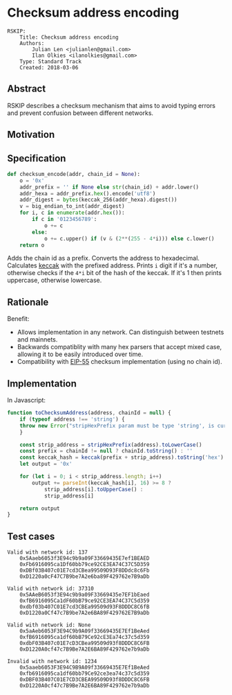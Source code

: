 # Checksum address encoding
```
RSKIP:
	Title: Checksum address encoding
	Authors:
		Julian Len <julianlen@gmail.com>
		Ilan Olkies <ilanolkies@gmail.com>
	Type: Standard Track
	Created: 2018-03-06
```
## Abstract

RSKIP describes a checksum mechanism that aims to avoid typing errors and prevent confusion between different networks.

## Motivation


## Specification
```python
def checksum_encode(addr, chain_id = None):
    o = '0x'
    addr_prefix = '' if None else str(chain_id) + addr.lower()
    addr_hexa = addr_prefix.hex().encode('utf8')
    addr_digest = bytes(keccak_256(addr_hexa).digest())
    v = big_endian_to_int(addr_digest)
    for i, c in enumerate(addr.hex()):
        if c in '0123456789':
            o += c
        else:
            o += c.upper() if (v & (2**(255 - 4*i))) else c.lower()
    return o
 ```
Adds the chain id as a prefix. Converts the address to hexadecimal. Calculates [keccak](https://csrc.nist.gov/csrc/media/publications/fips/202/final/documents/fips_202_draft.pdf) with the prefixed address. Prints `i` digit if it's a number, otherwise checks if the `4*i` bit of the hash of the keccak. If it's 1 then prints uppercase, otherwise lowercase.

## Rationale
 
Benefit:
- Allows implementation in any network. Can distinguish between testnets and mainnets.
- Backwards compatiblity with many hex parsers that accept mixed case, allowing it to be easily introduced over time.
- Compatibility with [EIP-55](https://github.com/ethereum/EIPs/blob/master/EIPS/eip-55.md) checksum implementation (using no chain id).
 
## Implementation
In Javascript:
```javascript
function toChecksumAddress(address, chainId = null) {
    if (typeof address !== 'string') {
    throw new Error("stripHexPrefix param must be type 'string', is currently type " + (typeof address) + ".");
    }

    const strip_address = stripHexPrefix(address).toLowerCase()
    const prefix = chainId != null ? chainId.toString() : ''
    const keccak_hash = keccak(prefix + strip_address).toString('hex')
    let output = '0x'

    for (let i = 0; i < strip_address.length; i++)
        output += parseInt(keccak_hash[i], 16) >= 8 ?
            strip_address[i].toUpperCase() :
            strip_address[i]

    return output
}
```

## Test cases

```
Valid with network id: 137
    0x5Aaeb6053f3E94c9b9a09F33669435E7ef1BEAED
    0xFb6916095ca1Df60bb79ce92CE3EA74C37C5D359
    0xDBf03B407c01E7cd3CBea99509D93F8DDdc8c6Fb
    0xD1220a0cF47C7B9be7A2e6ba89F429762e7B9aDb

Valid with network id: 37310
    0x5AAeB6053f3E94c9b9a09F33669435e7EF1bEaed
    0xfB6916095Ca1dF60bB79ce92CE3EA74C37C5d359
    0xdbf03b407C01E7cd3CBEa99509d93F8DDDC8C6fB
    0xD1220a0Cf47c7B9be7A2e6BA89F429762E7B9aDb

Valid with network id: None
    0x5aAeb6053F3E94C9b9A09f33669435E7Ef1BeAed
    0xfB6916095ca1df60bB79Ce92cE3Ea74c37c5d359
    0xdbF03B407c01E7cD3CBea99509d93f8DDDC8C6FB
    0xD1220A0cf47c7B9Be7A2E6BA89F429762e7b9aDb

Invalid with network id: 1234
    0x5aaeb6053F3E94C9B9A09f33669435E7Ef1BeAed
    0xfb6916095ca1df60bb79Ce92ce3ea74c37c5d359
    0xDBF03B407C01E7CD3CBEA99509D93f8DDDC8C6FB
    0xD1220A0cf47c7B9Be7A2E6BA89F429762e7b9aDb
```
